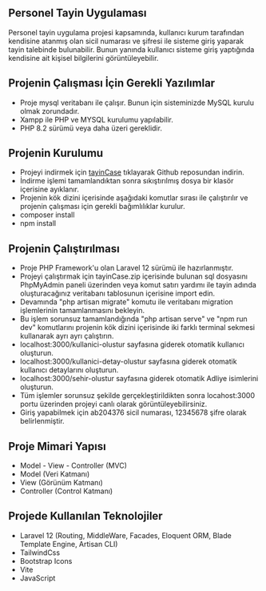 ## Personel Tayin Uygulaması

Personel tayin uygulama projesi kapsamında, kullanıcı kurum tarafından kendisine atanmış olan sicil numarası ve şifresi ile sisteme giriş yaparak tayin talebinde bulunabilir. Bunun yanında kullanıcı sisteme giriş yaptığında kendisine ait kişisel bilgilerini görüntüleyebilir. 

## Projenin Çalışması İçin Gerekli Yazılımlar

- Proje mysql veritabanı ile çalışır. Bunun için sisteminizde MySQL kurulu olmak zorundadır.
- Xampp ile PHP ve MYSQL kurulumu yapılabilir.
- PHP 8.2 sürümü veya daha üzeri gereklidir. 

## Projenin Kurulumu

- Projeyi indirmek için [tayinCase](https://github.com/lazcansar/tayinCase) tıklayarak Github reposundan indirin.
- İndirme işlemi tamamlandıktan sonra sıkıştırılmış dosya bir klasör içerisine ayıklanır.
- Projenin kök dizini içerisinde aşağıdaki komutlar sırası ile çalıştırılır ve projenin çalışması için gerekli bağımlılıklar kurulur.
- composer install
- npm install

## Projenin Çalıştırılması

- Proje PHP Framework'u olan Laravel 12 sürümü ile hazırlanmıştır.
- Projeyi çalıştırmak için tayinCase.zip içerisinde bulunan sql dosyasını PhpMyAdmin paneli üzerinden veya komut satırı yardımı ile tayin adında oluşturacağınız veritabanı tablosunun içerisine import edin.
- Devamında "php artisan migrate" komutu ile veritabanı migration işlemlerinin tamamlanmasını bekleyin.
- Bu işlem sorunsuz tamamlandığında "php artisan serve" ve "npm run dev" komutlarını projenin kök dizini içerisinde iki farklı terminal sekmesi kullanarak ayrı ayrı çalıştırın.
- localhost:3000/kullanici-olustur sayfasına giderek otomatik kullanıcı oluşturun.
- localhost:3000/kullanici-detay-olustur sayfasına giderek otomatik kullanıcı detaylarını oluşturun.
- localhost:3000/sehir-olustur sayfasına giderek otomatik Adliye isimlerini oluşturun.
- Tüm işlemler sorunsuz şekilde gerçekleştirildikten sonra locahost:3000 portu üzerinden projeyi canlı olarak görüntüleyebilirsiniz. 
- Giriş yapabilmek için ab204376 sicil numarası, 12345678 şifre olarak belirlenmiştir.

## Proje Mimari Yapısı

- Model - View - Controller (MVC)
- Model (Veri Katmanı)
- View (Görünüm Katmanı)
- Controller (Control Katmanı)

## Projede Kullanılan Teknolojiler

- Laravel 12 (Routing, MiddleWare, Facades, Eloquent ORM, Blade Template Engine, Artisan CLI)
- TailwindCss
- Bootstrap Icons
- Vite
- JavaScript

